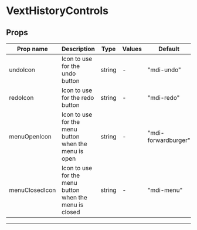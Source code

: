 # VextHistoryControls

## Props

| Prop name      | Description                                             | Type   | Values | Default             |
| -------------- | ------------------------------------------------------- | ------ | ------ | ------------------- |
| undoIcon       | Icon to use for the undo button                         | string | -      | "mdi-undo"          |
| redoIcon       | Icon to use for the redo button                         | string | -      | "mdi-redo"          |
| menuOpenIcon   | Icon to use for the menu button when the menu is open   | string | -      | "mdi-forwardburger" |
| menuClosedIcon | Icon to use for the menu button when the menu is closed | string | -      | "mdi-menu"          |

---
